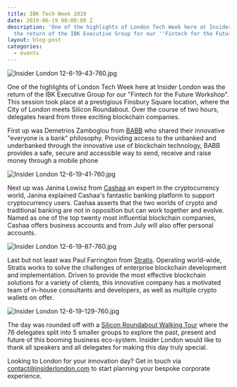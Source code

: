 ```yaml
---
title: IBK Tech Week 2019
date: 2019-06-19 00:00:00 Z
description: 'One of the highlights of London Tech Week here at Insider London was
  the return of the IBK Executive Group for our ''Fintech for the Future Workshop''. '
layout: blog-post
categories:
  - events
---
```


![Insider London 12-6-19-43-760.jpg](/uploads/Insider%20London%2012-6-19-43-760.jpg)

One of the highlights of London Tech Week here at Insider London was the return of the IBK Executive Group for our "Fintech for the Future Workshop". This session took place at a prestigious Finsbury Square location, where the City of London meets Silicon Roundabout. Over the course of two hours, delegates heard from three exciting blockchain companies.

First up was Demetrios Zamboglou from [BABB](https://getbabb.com) who shared their innovative "everyone is a bank" philosophy. Providing access to the unbanked and underbanked through the innovative use of blockchain technology, BABB provides a safe, secure and accessible way to send, receive and raise money through a mobile phone

![Insider London 12-6-19-41-760.jpg](/uploads/Insider%20London%2012-6-19-41-760.jpg)

Next up was Janina Lowisz from [Cashaa](https://cashaa.com) an expert in the cryptocurrency world, Janina explained Cashaa's fantastic banking platform to support cryptocurrency users. Cashaa asserts that the two worlds of crypto and traditional banking are not in opposition but can work together and evolve. Named as one of the top twenty most influential blockchain companies, Cashaa offers business accounts and from July will also offer personal accounts.

![Insider London 12-6-19-87-760.jpg](/uploads/Insider%20London%2012-6-19-87-760.jpg)

Last but not least was Paul Farrington from [Stratis](https://stratisplatform.com/). Operating world-wide, Stratis works to solve the challenges of enterprise blockchain development and implementation. Driven to provide the most effective blockchain solutions for a variety of clients, this innovative company has a motivated team of in-house consultants and developers, as well as multiple crypto wallets on offer.

![Insider London 12-6-19-129-760.jpg](/uploads/Insider%20London%2012-6-19-129-760.jpg)

The day was rounded off with a [Silicon Roundabout Walking Tour](https://www.insiderlondon.com/london/educational-tours/silicon-roundabout-and-tech-city-tour/) where the 76 delegates split into 5 smaller groups to explore the past, present and future of this booming business eco-system. Insider London would like to thank all speakers and all delegates for making this day truly special.

Looking to London for your innovation day? Get in touch via [contact@insiderlondon.com](contact@insiderlondon.com) to start planning your bespoke corporate experience.
